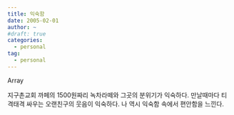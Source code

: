 ```yaml
---
title: 익숙함
date: 2005-02-01
author: ~
#draft: true
categories:
  - personal
tag:
  - personal
---
```




Array

지구촌교회 까페의 1500원짜리 녹차라떼와 그곳의 분위기가 익숙하다.
만날때마다 티격태격 싸우는 오랜친구의 웃음이 익숙하다.
나 역시 익숙함 속에서 편안함을 느낀다.


 






